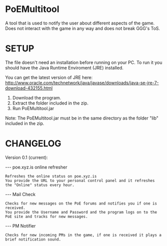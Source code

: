 PoEMultitool
===============

A tool that is used to notify the user about different aspects of the game.
Does not interact with the game in any way and does not break GGG's ToS.

SETUP
===============

The file doesn't need an installation before running on your PC.
To run it you should have the Java Runtime Enviroment (JRE) installed.

You can get the latest version of JRE here: http://www.oracle.com/technetwork/java/javase/downloads/java-se-jre-7-download-432155.html

1) Download the program.
2) Extract the folder included in the zip.
3) Run PoEMultitool.jar

Note: The PoEMultitool.jar must be in the same directory as the folder "lib" included in the zip.

CHANGELOG
==============

Version 0.1 (current):

--- poe.xyz.is online refresher
    
    Refreshes the online status on poe.xyz.is 
    You provide the URL to your personal control panel and it refreshes the "Online" status every hour.

--- Mail Check

    Checks for new messages on the PoE forums and notifies you if one is received.
    You provide the Username and Password and the program logs on to the PoE site and tracks for new messages.
    
--- PM Notifier

    Checks for new incoming PMs in the game, if one is received it plays a brief notification sound.
